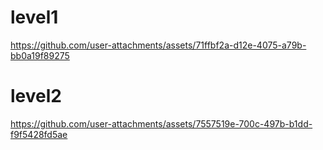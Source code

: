 # level1
https://github.com/user-attachments/assets/71ffbf2a-d12e-4075-a79b-bb0a19f89275


# level2






https://github.com/user-attachments/assets/7557519e-700c-497b-b1dd-f9f5428fd5ae

